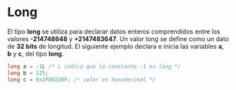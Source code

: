 # Long
El tipo **long** se utiliza para declarar datos enteros comprendidos entre los valores **-214748648** y **+2147483647**. Un valor long se define como un dato de **32 bits** de longitud. El siguiente ejemplo declara e inicia las variables **a**, **b** y **c**, del tipo **long**.

```c
long a = -1L /* L indica que la constante -1 es long */
long b = 125;
long c = 0x1F00230F; /* valor en hexadecimal */
```
<!--stackedit_data:
eyJoaXN0b3J5IjpbMTcyOTI3ODM2MV19
-->
